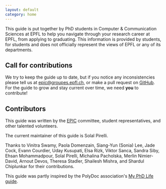 ```yaml
---
layout: default
category: home
---
```


This guide is put together by PhD students in Computer & Communication Sciences at EPFL to help you navigate through your research career at EPFL, from applying to graduating.
This information is provided by students, for students and does not officially represent the views of EPFL or any of its departments.

## Call for contributions

We try to keep the guide up to date, but if you notice any inconsistencies please tell us at [epic@groupes.epfl.ch](mailto:epic@groupes.epfl.ch),
or make a pull request on [GitHub](https://github.com/EPIC-guide/epic-guide.github.io).
For the guide to grow and stay current over time, we need **you** to contribute!

## Contributors

This guide was written by the [EPIC](https://www.epfl.ch/campus/associations/list/epic/) committee, student representatives, and other talented volunteers.

The current maintainer of this guide is Solal Pirelli.

Thanks to Vinitra Swamy, Paola Domenzain, Siang-Yun (Sonia) Lee, Jade Cock, Evann Courdier, Uday Kusupati, Elsa Rizk, Viktor Sanca, Sandra Siby, Ehsan Mohammadpour,
Solal Pirelli, Michalina Pacholska, Merlin Nimier-David, Arnout Devos, Theresa Stadler, Shailesh Mishra, and Shardul Chiplunkar for their contributions.

This guide was partly inspired by the PolyDoc association's [My PhD Life guide](https://www.epfl.ch/campus/associations/list/polydoc/my-phd-life/).
